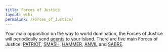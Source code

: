 ```yaml
---
title: Forces of Justice
layout: wiki
permalink: /Forces_of_Justice/
---
```


Your main opposition on the way to world domination, the Forces of
Justice will periodically send [agents](/agents "wikilink") to your
island. There are five main Forces of Justice:
[PATRIOT](/PATRIOT "wikilink"), [SMASH](/SMASH "wikilink"),
[HAMMER](/HAMMER "wikilink"), [ANVIL](/ANVIL "wikilink") and
[SABRE](/SABRE "wikilink").